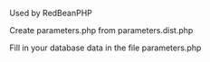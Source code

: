 
Used by RedBeanPHP

Create parameters.php from parameters.dist.php

Fill in your database data in the file parameters.php